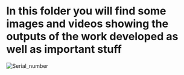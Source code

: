 # In this folder you will find some images and videos showing the outputs of the work developed as well as important stuff
![Serial_number](Serial_number.jpg=250x250)
